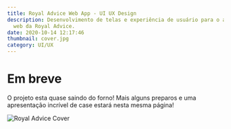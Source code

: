 ```yaml
---
title: Royal Advice Web App - UI UX Design
description: Desenvolvimento de telas e experiência de usuário para o aplicativo
  web da Royal Advice.
date: 2020-10-14 12:17:46
thumbnail: cover.jpg
category: UI/UX
---
```

# Em breve

O projeto esta quase saindo do forno! Mais alguns preparos e uma apresentação incrível de case estará nesta mesma página!

![Royal Advice Cover](/assets/img/cover.jpg "Royal Advice Cover")